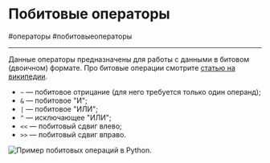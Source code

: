 # Побитовые операторы
#операторы #побитовыеоператоры
***
Данные операторы предназначены для работы с данными в битовом (двоичном) формате. Про битовые операции смотрите [статью на википедии](https://ru.wikipedia.org/wiki/%D0%91%D0%B8%D1%82%D0%BE%D0%B2%D1%8B%D0%B5_%D0%BE%D0%BF%D0%B5%D1%80%D0%B0%D1%86%D0%B8%D0%B8).

-   `~` — побитовое отрицание (для него требуется только один операнд);
-   `&` — побитовое "И";
-   `|` — побитовое "ИЛИ";
-   `^` — исключающее "ИЛИ";
-   `<<` — побитовый сдвиг влево;
-   `>>` — побитовый сдвиг вправо.

![Пример побитовых операций в Python.](https://pythonchik.ru/pic/lb1/intext_d516921e-24de-4ec5-a7c2-0141d077444a_original.svg)
